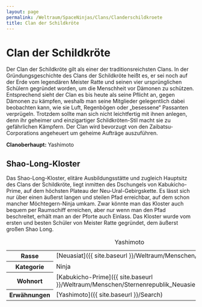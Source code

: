 ```yaml
---
layout: page
permalink: /Weltraum/SpaceNinjas/Clans/Clanderschildkroete
title: Clan der Schildkröte
---
```



# Clan der Schildkröte


Der Clan der Schildkröte gilt als einer der traditionsreichsten Clans. In der Gründungsgeschichte des Clans der Schildkröte heißt es, er sei noch auf der Erde vom legendären Meister Ratte und seinen vier ursprünglichen Schülern gegründet worden, um die Menschheit vor Dämonen zu schützen. Entsprechend sieht der Clan es bis heute als seine Pflicht an, gegen Dämonen zu kämpfen, weshalb man seine Mitglieder gelegentlich dabei beobachten kann, wie sie Luft, Regenbögen oder „besessene“ Passanten verprügeln. Trotzdem sollte man sich nicht leichtfertig mit ihnen anlegen, denn ihr geheimer und einzigartiger Schildkröten-Stil macht sie zu gefährlichen Kämpfern. Der Clan wird bevorzugt von den Zaibatsu-Corporations angeheuert um geheime Aufträge auszuführen.

**Clanoberhaupt:** Yashimoto

## Shao-Long-Kloster

Das Shao-Long-Kloster, elitäre Ausbildungsstätte und zugleich Hauptsitz des Clans der Schildkröte, liegt inmitten des Dschungels von Kabukicho-Prime, auf dem höchsten Plateau der Neu-Ural-Gebirgskette. Es lässt sich nur über einen äußerst langen und steilen Pfad erreichbar, auf dem schon mancher Möchtegern-Ninja umkam. Zwar könnte man das Kloster auch bequem per Raumschiff erreichen, aber nur wenn man den Pfad beschreitet, erhält man an der Pforte auch Einlass. Das Kloster wurde vom ersten und besten Schüler von Meister Ratte gegründet, dem äußerst großen Shao Long.


<aside>
<table data-type="slc">
<caption>Yashimoto</caption>
<tbody>
<tr><th>Rasse</th><td>[Neuasiat]({{ site.baseurl }}/Weltraum/Menschen/Neuasien)</td></tr>
<tr><th>Kategorie</th><td>Ninja</td></tr>
<tr><th>Wohnort</th><td>[Kabukicho-Prime]({{ site.baseurl }}/Weltraum/Menschen/Sternenrepublik_Neuasien/Kabukichoprime)</td></tr>
<tr><th>Erwähnungen</th><td>[Yashimoto]({{ site.baseurl }}/Search)</td></tr>
</tbody>
</table>
</aside>

